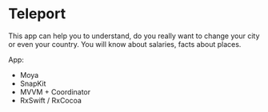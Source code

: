# Teleport

This app can help you to understand, do you really want to change your city or even your country. 
You will know about salaries, facts about places.

App: 
- Moya
- SnapKit
- MVVM + Coordinator
- RxSwift / RxCocoa
